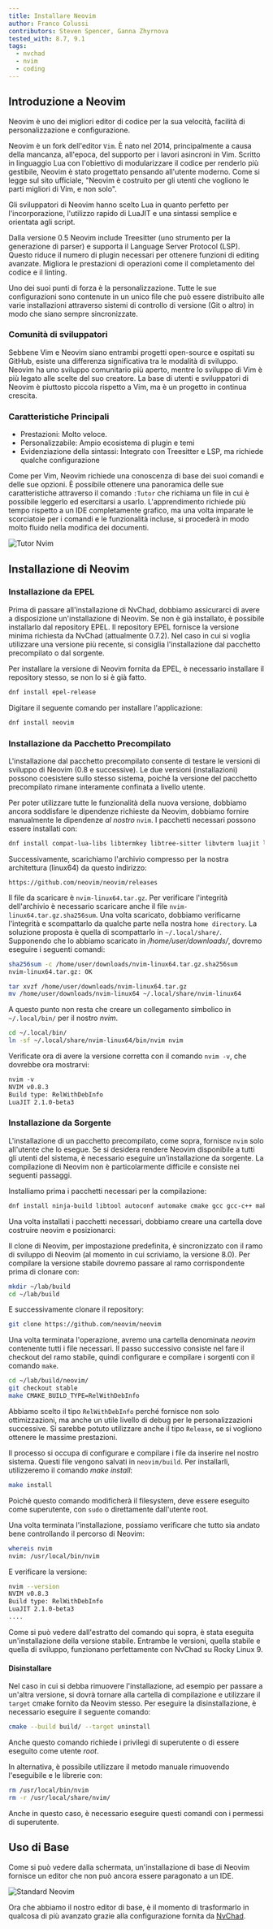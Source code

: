 ```yaml
---
title: Installare Neovim
author: Franco Colussi
contributors: Steven Spencer, Ganna Zhyrnova
tested_with: 8.7, 9.1
tags:
  - nvchad
  - nvim
  - coding
---
```


## Introduzione a Neovim

Neovim è uno dei migliori editor di codice per la sua velocità, facilità di personalizzazione e configurazione.

Neovim è un fork dell'editor `Vim`. È nato nel 2014, principalmente a causa della mancanza, all'epoca, del supporto per i lavori asincroni in Vim. Scritto in linguaggio Lua con l'obiettivo di modularizzare il codice per renderlo più gestibile, Neovim è stato progettato pensando all'utente moderno. Come si legge sul sito ufficiale, "Neovim è costruito per gli utenti che vogliono le parti migliori di Vim, e non solo".

Gli sviluppatori di Neovim hanno scelto Lua in quanto perfetto per l'incorporazione, l'utilizzo rapido di LuaJIT e una sintassi semplice e orientata agli script.

Dalla versione 0.5 Neovim include Treesitter (uno strumento per la generazione di parser) e supporta il Language Server Protocol (LSP). Questo riduce il numero di plugin necessari per ottenere funzioni di editing avanzate. Migliora le prestazioni di operazioni come il completamento del codice e il linting.

Uno dei suoi punti di forza è la personalizzazione. Tutte le sue configurazioni sono contenute in un unico file che può essere distribuito alle varie installazioni attraverso sistemi di controllo di versione (Git o altro) in modo che siano sempre sincronizzate.

### Comunità di sviluppatori

Sebbene Vim e Neovim siano entrambi progetti open-source e ospitati su GitHub, esiste una differenza significativa tra le modalità di sviluppo. Neovim ha uno sviluppo comunitario più aperto, mentre lo sviluppo di Vim è più legato alle scelte del suo creatore. La base di utenti e sviluppatori di Neovim è piuttosto piccola rispetto a Vim, ma è un progetto in continua crescita.

### Caratteristiche Principali

- Prestazioni: Molto veloce.
- Personalizzabile: Ampio ecosistema di plugin e temi
- Evidenziazione della sintassi: Integrato con Treesitter e LSP, ma richiede qualche configurazione

Come per Vim, Neovim richiede una conoscenza di base dei suoi comandi e delle sue opzioni. È possibile ottenere una panoramica delle sue caratteristiche attraverso il comando `:Tutor` che richiama un file in cui è possibile leggerlo ed esercitarsi a usarlo. L'apprendimento richiede più tempo rispetto a un IDE completamente grafico, ma una volta imparate le scorciatoie per i comandi e le funzionalità incluse, si procederà in modo molto fluido nella modifica dei documenti.

![Tutor Nvim](images/neovim_tutor.png)

## Installazione di Neovim

### Installazione da EPEL

Prima di passare all'installazione di NvChad, dobbiamo assicurarci di avere a disposizione un'installazione di Neovim. Se non è già installato, è possibile installarlo dal repository EPEL. Il repository EPEL fornisce la versione minima richiesta da NvChad (attualmente 0.7.2). Nel caso in cui si voglia utilizzare una versione più recente, si consiglia l'installazione dal pacchetto precompilato o dal sorgente.

Per installare la versione di Neovim fornita da EPEL, è necessario installare il repository stesso, se non lo si è già fatto.

```bash
dnf install epel-release
```

Digitare il seguente comando per installare l'applicazione:

```bash
dnf install neovim
```

### Installazione da Pacchetto Precompilato

L'installazione dal pacchetto precompilato consente di testare le versioni di sviluppo di Neovim (0.8 e successive). Le due versioni (installazioni) possono coesistere sullo stesso sistema, poiché la versione del pacchetto precompilato rimane interamente confinata a livello utente.

Per poter utilizzare tutte le funzionalità della nuova versione, dobbiamo ancora soddisfare le dipendenze richieste da Neovim, dobbiamo fornire manualmente le dipendenze _al nostro_ `nvim`. I pacchetti necessari possono essere installati con:

```bash
dnf install compat-lua-libs libtermkey libtree-sitter libvterm luajit luajit2.1-luv msgpack unibilium xsel
```

Successivamente, scarichiamo l'archivio compresso per la nostra architettura (linux64) da questo indirizzo:

```text
https://github.com/neovim/neovim/releases
```

Il file da scaricare è `nvim-linux64.tar.gz`. Per verificare l'integrità dell'archivio è necessario scaricare anche il file `nvim-linux64.tar.gz.sha256sum`. Una volta scaricato, dobbiamo verificarne l'integrità e scompattarlo da qualche parte nella nostra `home directory`. La soluzione proposta è quella di scompattarlo in `~/.local/share/`. Supponendo che lo abbiamo scaricato in _/home/user/downloads/_, dovremo eseguire i seguenti comandi:

```bash
sha256sum -c /home/user/downloads/nvim-linux64.tar.gz.sha256sum
nvim-linux64.tar.gz: OK

tar xvzf /home/user/downloads/nvim-linux64.tar.gz
mv /home/user/downloads/nvim-linux64 ~/.local/share/nvim-linux64
```

A questo punto non resta che creare un collegamento simbolico in `~/.local/bin/` per il nostro _nvim_.

```bash
cd ~/.local/bin/
ln -sf ~/.local/share/nvim-linux64/bin/nvim nvim
```

Verificate ora di avere la versione corretta con il comando `nvim -v`, che dovrebbe ora mostrarvi:

```txt
nvim -v
NVIM v0.8.3
Build type: RelWithDebInfo
LuaJIT 2.1.0-beta3
```

### Installazione da Sorgente

L'installazione di un pacchetto precompilato, come sopra, fornisce `nvim` solo all'utente che lo esegue. Se si desidera rendere Neovim disponibile a tutti gli utenti del sistema, è necessario eseguire un'installazione da sorgente. La compilazione di Neovim non è particolarmente difficile e consiste nei seguenti passaggi.

Installiamo prima i pacchetti necessari per la compilazione:

```bash
dnf install ninja-build libtool autoconf automake cmake gcc gcc-c++ make pkgconfig unzip patch gettext curl git
```

Una volta installati i pacchetti necessari, dobbiamo creare una cartella dove costruire neovim e posizionarci:

Il clone di Neovim, per impostazione predefinita, è sincronizzato con il ramo di sviluppo di Neovim (al momento in cui scriviamo, la versione 8.0). Per compilare la versione stabile dovremo passare al ramo corrispondente prima di clonare con:

```bash
mkdir ~/lab/build
cd ~/lab/build
```

E successivamente clonare il repository:

```bash
git clone https://github.com/neovim/neovim
```

Una volta terminata l'operazione, avremo una cartella denominata _neovim_ contenente tutti i file necessari. Il passo successivo consiste nel fare il checkout del ramo stabile, quindi configurare e compilare i sorgenti con il comando `make`.

```bash
cd ~/lab/build/neovim/
git checkout stable
make CMAKE_BUILD_TYPE=RelWithDebInfo
```

Abbiamo scelto il tipo `RelWithDebInfo` perché fornisce non solo ottimizzazioni, ma anche un utile livello di debug per le personalizzazioni successive. Si sarebbe potuto utilizzare anche il tipo `Release`, se si vogliono ottenere le massime prestazioni.

Il processo si occupa di configurare e compilare i file da inserire nel nostro sistema. Questi file vengono salvati in `neovim/build`. Per installarli, utilizzeremo il comando _make install_:

```bash
make install
```

Poiché questo comando modificherà il filesystem, deve essere eseguito come superutente, con `sudo` o direttamente dall'utente root.

Una volta terminata l'installazione, possiamo verificare che tutto sia andato bene controllando il percorso di Neovim:

```bash
whereis nvim
nvim: /usr/local/bin/nvim
```

E verificare la versione:

```bash
nvim --version
NVIM v0.8.3
Build type: RelWithDebInfo
LuaJIT 2.1.0-beta3
....
```

Come si può vedere dall'estratto del comando qui sopra, è stata eseguita un'installazione della versione stabile. Entrambe le versioni, quella stabile e quella di sviluppo, funzionano perfettamente con NvChad su Rocky Linux 9.

#### Disinstallare

Nel caso in cui si debba rimuovere l'installazione, ad esempio per passare a un'altra versione, si dovrà tornare alla cartella di compilazione e utilizzare il `target` cmake fornito da Neovim stesso. Per eseguire la disinstallazione, è necessario eseguire il seguente comando:

```bash
cmake --build build/ --target uninstall
```

Anche questo comando richiede i privilegi di superutente o di essere eseguito come utente _root_.

In alternativa, è possibile utilizzare il metodo manuale rimuovendo l'eseguibile e le librerie con:

```bash
rm /usr/local/bin/nvim
rm -r /usr/local/share/nvim/
```

Anche in questo caso, è necessario eseguire questi comandi con i permessi di superutente.

## Uso di Base

Come si può vedere dalla schermata, un'installazione di base di Neovim fornisce un editor che non può ancora essere paragonato a un IDE.

![Standard Neovim](images/nvim_standard.png)

Ora che abbiamo il nostro editor di base, è il momento di trasformarlo in qualcosa di più avanzato grazie alla configurazione fornita da [NvChad](install_nvchad.md).
